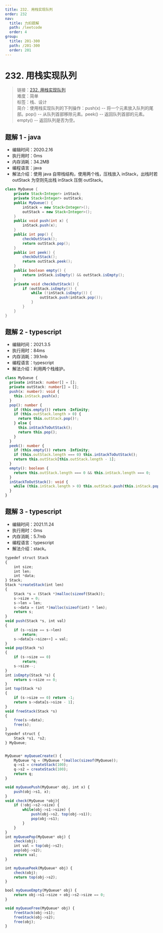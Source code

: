 ```yaml
---
title: 232. 用栈实现队列
order: 232
nav:
  title: 力扣题解
  path: /leetcode
  order: 4
group:
  title: 201-300
  path: /201-300
  order: 201
---
```


# 232. 用栈实现队列

> 链接：[232. 用栈实现队列](https://leetcode-cn.com/problems/implement-queue-using-stacks/)  
> 难度：简单  
> 标签：栈、设计  
> 简介：使用栈实现队列的下列操作：push(x) -- 将一个元素放入队列的尾部。pop() -- 从队列首部移除元素。peek() -- 返回队列首部的元素。empty() -- 返回队列是否为空。

## 题解 1 - java

- 编辑时间：2020.2.16
- 执行用时：0ms
- 内存消耗：34.2MB
- 编程语言：java
- 解法介绍：使用 java 自带栈结构，使用两个栈，压栈放入 inStack，出栈时若 outStack 为空则先出栈 inStack 压倒 outStack。

```java
class MyQueue {
	private Stack<Integer> inStack;
	private Stack<Integer> outStack;
    public MyQueue() {
        inStack = new Stack<Integer>();
		outStack = new Stack<Integer>();
    }
	public void push(int x) {
		inStack.push(x);
	}
	public int pop() {
		checkOutStack();
		return outStack.pop();
	}
	public int peek() {
		checkOutStack();
		return outStack.peek();
	}
	public boolean empty() {
		return inStack.isEmpty() && outStack.isEmpty();
	}
	private void checkOutStack() {
		if (outStack.isEmpty()) {
			while (!inStack.isEmpty()) {
				outStack.push(inStack.pop());
			}
		}
	}
}
```

## 题解 2 - typescript

- 编辑时间：2021.3.5
- 执行用时：84ms
- 内存消耗：39.1mb
- 编程语言：typescript
- 解法介绍：利用两个栈维护。

```typescript
class MyQueue {
  private inStack: number[] = [];
  private outStack: number[] = [];
  push(x: number): void {
    this.inStack.push(x);
  }
  pop(): number {
    if (this.empty()) return -Infinity;
    if (this.outStack.length > 0) {
      return this.outStack.pop()!;
    } else {
      this.inStackToOutStack();
      return this.pop();
    }
  }
  peek(): number {
    if (this.empty()) return -Infinity;
    if (this.outStack.length === 0) this.inStackToOutStack();
    return this.outStack[this.outStack.length - 1];
  }
  empty(): boolean {
    return this.outStack.length === 0 && this.inStack.length === 0;
  }
  inStackToOutStack(): void {
    while (this.inStack.length > 0) this.outStack.push(this.inStack.pop()!);
  }
}
```

## 题解 3 - typescript

- 编辑时间：2021.11.24
- 执行用时：0ms
- 内存消耗：5.7mb
- 编程语言：typescript
- 解法介绍：stack。

```typescript
typedef struct Stack
{
    int size;
    int len;
    int *data;
} Stack;
Stack *createStack(int len)
{
    Stack *s = (Stack *)malloc(sizeof(Stack));
    s->size = 0;
    s->len = len;
    s->data = (int *)malloc(sizeof(int) * len);
    return s;
}
void push(Stack *s, int val)
{
    if (s->size == s->len)
        return;
    s->data[s->size++] = val;
}
void pop(Stack *s)
{
    if (s->size == 0)
        return;
    s->size--;
}
int isEmpty(Stack *s) {
    return s->size == 0;
}
int top(Stack *s)
{
    if (s->size == 0) return -1;
    return s->data[s->size - 1];
}
void freeStack(Stack *s)
{
    free(s->data);
    free(s);
}
typedef struct {
    Stack *s1, *s2;
} MyQueue;


MyQueue* myQueueCreate() {
    MyQueue *q = (MyQueue *)malloc(sizeof(MyQueue));
    q->s1 = createStack(100);
    q->s2 = createStack(100);
    return q;
}

void myQueuePush(MyQueue* obj, int x) {
    push(obj->s1, x);
}
void check(MyQueue *obj){
    if (!obj->s2->size) {
        while(obj->s1->size) {
            push(obj->s2, top(obj->s1));
            pop(obj->s1);
        }
    }
}
int myQueuePop(MyQueue* obj) {
    check(obj);
    int val = top(obj->s2);
    pop(obj->s2);
    return val;
}

int myQueuePeek(MyQueue* obj) {
    check(obj);
    return top(obj->s2);
}

bool myQueueEmpty(MyQueue* obj) {
    return obj->s1->size + obj->s2->size == 0;
}

void myQueueFree(MyQueue* obj) {
    freeStack(obj->s1);
    freeStack(obj->s2);
    free(obj);
}
```
